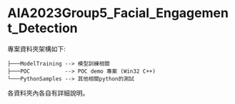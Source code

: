 # AIA2023Group5_Facial_Engagement_Detection

專案資料夾架構如下:  

```
├───ModelTraining --> 模型訓練相關
├───POC           --> POC demo 專案 (Win32 C++)
└───PythonSamples --> 其他相關python的測試
```

各資料夾內各自有詳細說明。